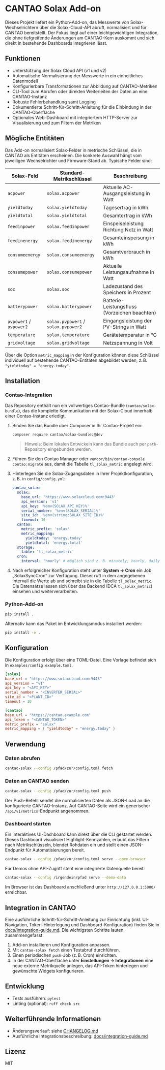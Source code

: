 # CANTAO Solax Add-on

Dieses Projekt liefert ein Python-Add-on, das Messwerte von Solax-Wechselrichtern über die Solax-Cloud-API abruft, normalisiert und für CANTAO bereitstellt. Der Fokus liegt auf einer leichtgewichtigen Integration, die ohne tiefgreifende Änderungen am CANTAO-Kern auskommt und sich direkt in bestehende Dashboards integrieren lässt.

## Funktionen

- Unterstützung der Solax Cloud API (v1 und v2)
- Automatische Normalisierung der Messwerte in ein einheitliches Datenmodell
- Konfigurierbare Transformationen zur Abbildung auf CANTAO-Metriken
- CLI-Tool zum Abrufen oder direkten Weiterleiten der Daten an eine CANTAO-Instanz
- Robuste Fehlerbehandlung samt Logging
- Dokumentierte Schritt-für-Schritt-Anleitung für die Einbindung in der CANTAO-Oberfläche
- Optionales Web-Dashboard mit integriertem HTTP-Server zur Visualisierung und zum Filtern der Metriken

## Mögliche Entitäten

Das Add-on normalisiert Solax-Felder in metrische Schlüssel, die in CANTAO als Entitäten erscheinen. Die konkrete Auswahl hängt vom jeweiligen Wechselrichter und Firmware-Stand ab. Typische Felder sind:

| Solax-Feld          | Standard-Metrikschlüssel      | Beschreibung                                  |
|---------------------|-------------------------------|-----------------------------------------------|
| `acpower`           | `solax.acpower`               | Aktuelle AC-Ausgangsleistung in Watt          |
| `yieldtoday`        | `solax.yieldtoday`            | Tagesertrag in kWh                            |
| `yieldtotal`        | `solax.yieldtotal`            | Gesamtertrag in kWh                           |
| `feedinpower`       | `solax.feedinpower`           | Einspeiseleistung Richtung Netz in Watt       |
| `feedinenergy`      | `solax.feedinenergy`          | Gesamteinspeisung in kWh                      |
| `consumeenergy`     | `solax.consumeenergy`         | Gesamtverbrauch in kWh                        |
| `consumepower`      | `solax.consumepower`          | Aktuelle Leistungsaufnahme in Watt            |
| `soc`               | `solax.soc`                   | Ladezustand des Speichers in Prozent          |
| `batterypower`      | `solax.batterypower`          | Batterie-Leistungsfluss (Vorzeichen beachten) |
| `pvpower1` / `pvpower2` | `solax.pvpower1` / `solax.pvpower2` | Eingangsleistung der PV-Strings in Watt |
| `temperature`       | `solax.temperature`          | Gerätetemperatur in °C                        |
| `gridvoltage`       | `solax.gridvoltage`           | Netzspannung in Volt                          |

Über die Option `metric_mapping` in der Konfiguration können diese Schlüssel individuell auf bestehende CANTAO-Entitäten abgebildet werden, z. B. `"yieldtoday" = "energy.today"`.

## Installation

### Contao-Integration

Das Repository enthält nun ein vollwertiges Contao-Bundle (`cantao/solax-bundle`), das die komplette Kommunikation mit der Solax-Cloud innerhalb einer Contao-Instanz erledigt.

1. Binden Sie das Bundle über Composer in Ihr Contao-Projekt ein:

   ```bash
   composer require cantao/solax-bundle:@dev
   ```

   > Hinweis: Beim lokalen Entwickeln kann das Bundle auch per `path`-Repository eingebunden werden.

2. Führen Sie den Contao Manager oder `vendor/bin/contao-console contao:migrate` aus, damit die Tabelle `tl_solax_metric` angelegt wird.

3. Hinterlegen Sie die Solax-Zugangsdaten in Ihrer Projektkonfiguration, z. B. in `config/config.yml`:

   ```yaml
   cantao_solax:
     solax:
       base_url: 'https://www.solaxcloud.com:9443'
       api_version: 'v1'
       api_key: '%env(SOLAX_API_KEY)%'
       serial_number: '%env(SOLAX_SERIAL)%'
       site_id: '%env(string:SOLAX_SITE_ID)%'
       timeout: 10
     cantao:
       metric_prefix: 'solax'
       metric_mapping:
         yieldtoday: 'energy.today'
         yieldtotal: 'energy.total'
     storage:
       table: 'tl_solax_metric'
     cron:
       interval: 'hourly' # möglich sind z. B. minutely, hourly, daily
   ```

4. Nach erfolgreicher Konfiguration steht unter **System → Cron** ein Job „SolaxSyncCron“ zur Verfügung. Dieser ruft in dem angegebenen Intervall die Werte ab und schreibt sie in die Tabelle `tl_solax_metric`. Die Datensätze lassen sich über das Backend (DCA `tl_solax_metric`) einsehen und weiterverarbeiten.

### Python-Add-on

```bash
pip install .
```

Alternativ kann das Paket im Entwicklungsmodus installiert werden:

```bash
pip install -e .
```

## Konfiguration

Die Konfiguration erfolgt über eine TOML-Datei. Eine Vorlage befindet sich in `examples/config.example.toml`.

```toml
[solax]
base_url = "https://www.solaxcloud.com:9443"
api_version = "v1"
api_key = "<API_KEY>"
serial_number = "<INVERTER_SERIAL>"
site_id = "<PLANT_ID>"
timeout = 10

[cantao]
base_url = "https://cantao.example.com"
api_token = "<CANTAO_TOKEN>"
metric_prefix = "solax"
metric_mapping = { "yieldtoday" = "energy.today" }
```

## Verwendung

### Daten abrufen

```bash
cantao-solax --config /pfad/zur/config.toml fetch
```

### Daten an CANTAO senden

```bash
cantao-solax --config /pfad/zur/config.toml push
```

Der Push-Befehl sendet die normalisierten Daten als JSON-Load an die konfigurierte CANTAO-Instanz. Auf CANTAO-Seite wird ein generischer `/api/v1/metrics`-Endpunkt angenommen.

### Dashboard starten

Ein interaktives UI-Dashboard kann direkt über die CLI gestartet werden. Dieses Dashboard visualisiert Highlight-Kennzahlen, erlaubt das Filtern nach Metrikschlüsseln, blendet Rohdaten ein und stellt einen JSON-Endpunkt für Automatisierungen bereit.

```bash
cantao-solax --config /pfad/zur/config.toml serve --open-browser
```

Für Demos ohne API-Zugriff steht eine integrierte Datenquelle bereit:

```bash
cantao-solax --config /irgendein/pfad serve --demo-data
```

Im Browser ist das Dashboard anschließend unter `http://127.0.0.1:5000/` erreichbar.

## Integration in CANTAO

Eine ausführliche Schritt-für-Schritt-Anleitung zur Einrichtung (inkl. UI-Navigation, Token-Hinterlegung und Dashboard-Konfiguration) finden Sie in [docs/integration-guide.md](docs/integration-guide.md). Die wichtigsten Schritte lauten zusammengefasst:

1. Add-on installieren und Konfiguration anpassen.
2. Mit `cantao-solax fetch` einen Testabruf durchführen.
3. Einen periodischen `push`-Job (z. B. Cron) einrichten.
4. In der CANTAO-Oberfläche unter **Einstellungen → Integrationen** eine neue externe Metrikquelle anlegen, das API-Token hinterlegen und gewünschte Widgets konfigurieren.

## Entwicklung

- Tests ausführen: `pytest`
- Linting (optional): `ruff check src`

## Weiterführende Informationen

- Änderungsverlauf: siehe [CHANGELOG.md](CHANGELOG.md)
- Ausführliche Integrationsbeschreibung: [docs/integration-guide.md](docs/integration-guide.md)

## Lizenz

MIT
